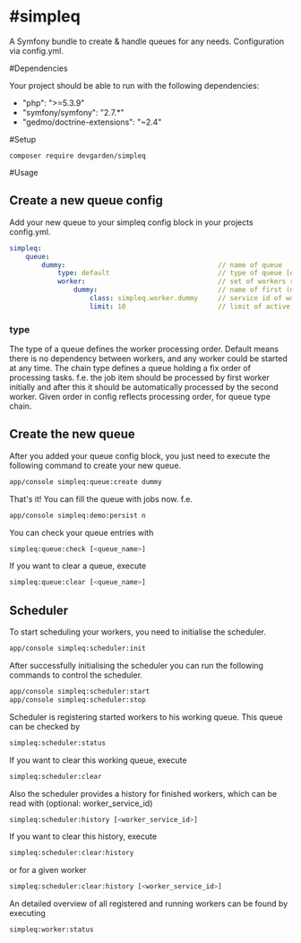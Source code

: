 #simpleq
=======

A Symfony bundle to create & handle queues for any needs. Configuration via config.yml.

#Dependencies

Your project should be able to run with the following dependencies:

- "php": ">=5.3.9"
- "symfony/symfony": "2.7.*"
- "gedmo/doctrine-extensions": "~2.4"

#Setup

```composer require devgarden/simpleq```

#Usage

## Create a new queue config

Add your new queue to your simpleq config block in your projects config.yml.

```yml 
simpleq:
    queue:
        dummy:                                      // name of queue
            type: default                           // type of queue [default, chain]
            worker:                                 // set of workers registered to queue
                dummy:                              // name of first (maybe only) worker
                    class: simpleq.worker.dummy     // service id of worker service class
                    limit: 10                       // limit of active workers at once, of given type
```

### type
The type of a queue defines the worker processing order. Default means there is no dependency between workers,
and any worker could be started at any time.
The chain type defines a queue holding a fix order of processing tasks. 
f.e. the job item should be processed by first worker initially and after this it should be automatically processed by the second worker.
Given order in config reflects processing order, for queue type chain.

## Create the new queue

After you added your queue config block, you just need to execute the following command to create your new queue.

```sh
app/console simpleq:queue:create dummy
```

That's it! You can fill the queue with jobs now.
f.e.

```sh
app/console simpleq:demo:persist n
```

You can check your queue entries with

```sh
simpleq:queue:check [<queue_name>]
```

If you want to clear a queue, execute

```sh
simpleq:queue:clear [<queue_name>]
```

## Scheduler

To start scheduling your workers, you need to initialise the scheduler.

```sh
app/console simpleq:scheduler:init
```

After successfully initialising the scheduler you can run the following commands to control the scheduler.

```sh
app/console simpleq:scheduler:start
app/console simpleq:scheduler:stop
```

Scheduler is registering started workers to his working queue. This queue can be checked by 

```sh
simpleq:scheduler:status
```

If you want to clear this working queue, execute

```sh
simpleq:scheduler:clear
```

Also the scheduler provides a history for finished workers, which can be read with (optional: worker_service_id)

```sh
simpleq:scheduler:history [<worker_service_id>]
```

If you want to clear this history, execute

```sh
simpleq:scheduler:clear:history
```

or for a given worker

```sh
simpleq:scheduler:clear:history [<worker_service_id>]
```

An detailed overview of all registered and running workers can be found by executing

```sh
simpleq:worker:status
```
